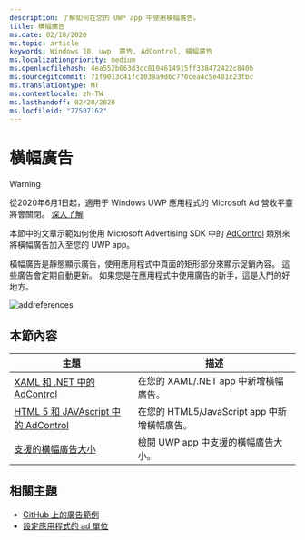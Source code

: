 ```yaml
---
description: 了解如何在您的 UWP app 中使用橫幅廣告。
title: 橫幅廣告
ms.date: 02/18/2020
ms.topic: article
keywords: Windows 10, uwp, 廣告, AdControl, 橫幅廣告
ms.localizationpriority: medium
ms.openlocfilehash: 4ea552b063d3cc8104614915ff338472422c840b
ms.sourcegitcommit: 71f9013c41fc1038a9d6c770cea4c5e481c23fbc
ms.translationtype: MT
ms.contentlocale: zh-TW
ms.lasthandoff: 02/20/2020
ms.locfileid: "77507162"
---
```

# <a name="banner-ads"></a>橫幅廣告

>[!WARNING]
> 從2020年6月1日起，適用于 Windows UWP 應用程式的 Microsoft Ad 營收平臺將會關閉。 [深入了解](https://social.msdn.microsoft.com/Forums/windowsapps/en-US/db8d44cb-1381-47f7-94d3-c6ded3fea36f/microsoft-ad-monetization-platform-shutting-down-june-1st?forum=aiamgr)

本節中的文章示範如何使用 Microsoft Advertising SDK 中的 [AdControl](https://docs.microsoft.com/uwp/api/microsoft.advertising.winrt.ui.adcontrol) 類別來將橫幅廣告加入至您的 UWP app。

橫幅廣告是靜態顯示廣告，使用應用程式中頁面的矩形部分來顯示促銷內容。 這些廣告會定期自動更新。 如果您是在應用程式中使用廣告的新手，這是入門的好地方。

![addreferences](images/banner-ad.png)

## <a name="in-this-section"></a>本節內容

|  主題    | 描述 |               
|----------|-------|
| [XAML 和 .NET 中的 AdControl](adcontrol-in-xaml-and--net.md)     | 在您的 XAML/.NET app 中新增橫幅廣告。        |
| [HTML 5 和 JAVAscript 中的 AdControl](adcontrol-in-html-5-and-javascript.md)     | 在您的 HTML5/JavaScript app 中新增橫幅廣告。        |
| [支援的橫幅廣告大小](supported-ad-sizes-for-banner-ads.md)    |  檢閱 UWP app 中支援的橫幅廣告大小。        |


## <a name="related-topics"></a>相關主題

* [GitHub 上的廣告範例](https://github.com/Microsoft/Windows-universal-samples/tree/master/Samples/Advertising)
* [設定應用程式的 ad 單位](set-up-ad-units-in-your-app.md)
